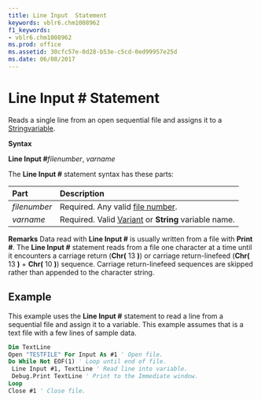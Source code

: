 ```yaml
---
title: Line Input  Statement
keywords: vblr6.chm1008962
f1_keywords:
- vblr6.chm1008962
ms.prod: office
ms.assetid: 30cfc57e-0d28-b53e-c5cd-0ed99957e25d
ms.date: 06/08/2017
---
```



# Line Input # Statement

Reads a single line from an open sequential file and assigns it to a [String](vbe-glossary.md)[variable](vbe-glossary.md).

 **Syntax**

 **Line Input #**_filenumber_, _varname_

The  **Line Input #** statement syntax has these parts:


|**Part**|**Description**|
|:-----|:-----|
| _filenumber_|Required. Any valid [file number](vbe-glossary.md).|
| _varname_|Required. Valid [Variant](vbe-glossary.md) or **String** variable name.|

 **Remarks**
Data read with  **Line Input #** is usually written from a file with **Print #**.
The  **Line Input #** statement reads from a file one character at a time until it encounters a carriage return (**Chr(** 13 **)**) or carriage return-linefeed (**Chr(** 13 **)** + **Chr(** 10 **)**) sequence. Carriage return-linefeed sequences are skipped rather than appended to the character string.

## Example

This example uses the  **Line Input #** statement to read a line from a sequential file and assign it to a variable. This example assumes that is a text file with a few lines of sample data.


```vb
Dim TextLine 
Open "TESTFILE" For Input As #1 ' Open file. 
Do While Not EOF(1) ' Loop until end of file. 
 Line Input #1, TextLine ' Read line into variable. 
 Debug.Print TextLine ' Print to the Immediate window. 
Loop 
Close #1 ' Close file. 

```


